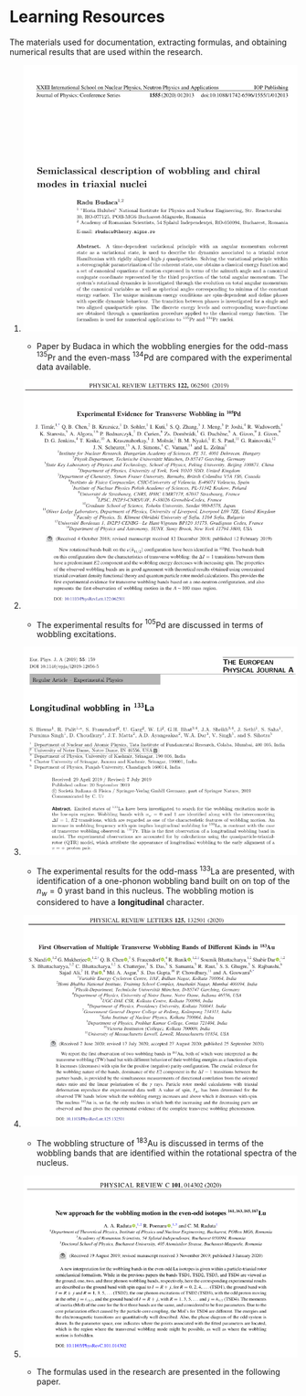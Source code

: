 # Learning Resources

The materials used for documentation, extracting formulas, and obtaining numerical results that are used within the research.

1. ![budaca](2022-01-09-11-16-18.png)

   - Paper by Budaca in which the wobbling energies for the odd-mass $^{135}$Pr and the even-mass $^{134}$Pd are compared with the experimental data available.

2. ![timar](2022-01-09-11-18-37.png)

   - The experimental results for $^{105}$Pd are discussed in terms of wobbling excitations.

3. ![biswas](2022-01-09-11-25-13.png)

   - The experimental results for the odd-mass $^{133}$La are presented, with identification of a one-phonon wobbling band built on on top of the $n_w=0$ yrast band in this nucleus. The wobbling motion is considered to have a **longitudinal** character.

4. ![nandi](2022-01-09-11-36-52.png)

   - The wobbling structure of $^{183}$Au is discussed in terms of the wobbling bands that are identified within the rotational spectra of the nucleus.

5. ![raduta](2022-01-09-11-38-44.png)

   - The formulas used in the research are presented in the following paper.
